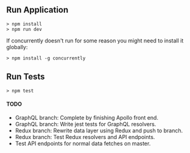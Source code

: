 ## Run Application
```
> npm install
> npm run dev
```
If concurrently doesn't run for some reason you might need to install it globally: 
```
> npm install -g concurrently
```

## Run Tests
```
> npm test
```

#### TODO
* GraphQL branch: Complete by finishing Apollo front end.
* GraphQL branch: Write jest tests for GraphQL resolvers.
* Redux branch: Rewrite data layer using Redux and push to branch.
* Redux branch: Test Redux resolvers and API endpoints.
* Test API endpoints for normal data fetches on master.

